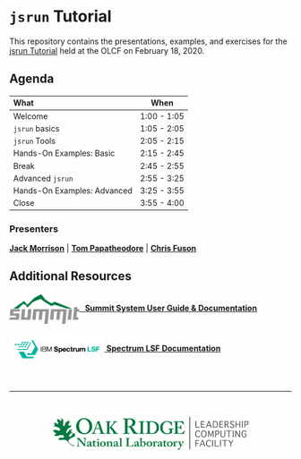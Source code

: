 # `jsrun` Tutorial 

This repository contains the presentations, examples, and exercises for the [jsrun Tutorial](https://www.olcf.ornl.gov/calendar/jsrun-tutorial/) held at the OLCF on February 18, 2020.

## Agenda

|                         What                         |      When     |
|:-----------------------------------------------------|:-------------:|
| Welcome                                              |  1:00 - 1:05  |
| `jsrun` basics                                       |  1:05 - 2:05  |
| `jsrun` Tools                                        |  2:05 - 2:15  |
| Hands-On Examples: Basic                             |  2:15 - 2:45  |
| Break                                                |  2:45 - 2:55  |
| Advanced `jsrun`                                     |  2:55 - 3:25  |
| Hands-On Examples: Advanced                          |  3:25 - 3:55  |
| Close                                                |  3:55 - 4:00  |

### Presenters
[**Jack Morrison**](https://www.olcf.ornl.gov/directory/staff-member/jack-morrison/) |
[**Tom Papatheodore**](https://www.olcf.ornl.gov/directory/staff-member/tom-papatheodore/) |
[**Chris Fuson**](https://www.olcf.ornl.gov/directory/staff-member/chris-fuson/)


## Additional Resources

#### [<img src="./images/SUMMIT_LOGO_OFFICIAL_2017.png" width="125" valign="middle" alt="Summit"/> &nbsp; Summit System User Guide & Documentation](https://docs.olcf.ornl.gov/systems/summit_user_guide.html)

#### [<img src="./images/ibm-spectrum-lsf.png" width="170" valign="middle" alt="Summit"/>   Spectrum LSF Documentation](https://www.ibm.com/support/knowledgecenter/en/SSWRJV_10.1.0/lsf_welcome/lsf_welcome.html)




<br>
<hr>
<br>
<p align="center">
  <a href="https://www.olcf.ornl.gov/"><img src="./images/olcf_logo.png" width="350" alt="Oak Ridge Leadership Computing Facility"></a>
</p>
